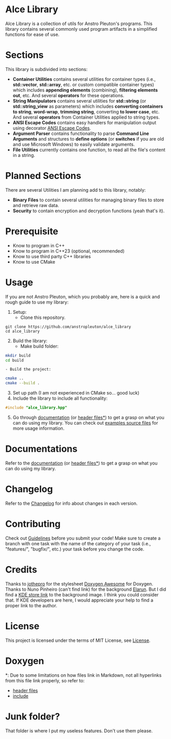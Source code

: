 # Alce Library
Alce Library is a collection of utils for Anstro Pleuton's programs. This library contains several commonly used program artifacts in a simplified functions for ease of use.

# Sections
This library is subdivided into sections:
- **Container Utilities** contains several utilities for container types (i.e., **std::vector**, **std::array**, etc. or custom compatible container types) which includes **appending elements** (combining), **filtering elements out**, etc. And several **operators** for these operations.
- **String Manipulators** contains several utilities for **std::string** (or **std::string_view** as parameters) which includes **converting containers to string**, **word-wrap**, **trimming string**, converting **to lower case**, etc. And several **operators** from Container Utilities applied to string types.
- **ANSI Escape Codes** contains easy handlers for manipulation output using decorator [ANSI Escape Codes](https://en.wikipedia.org/wiki/ANSI_escape_code).
- **Argument Parser** contains functionality to parse **Command Line Arguments** and structures to **define options** (or **switches** if you are old and use Microsoft Windows) to easily validate arguments.
- **File Utilities** currently contains one function, to read all the file's content in a string.

# Planned Sections
There are several Utilities I am planning add to this library, notably:
- **Binary Files** to contain several utilities for managing binary files to store and retrieve raw data.
- **Security** to contain encryption and decryption functions (yeah that's it).

# Prerequisite
- Know to program in C++
- Know to program in C++23 (optional, recommended)
- Know to use third party C++ libraries
- Know to use CMake

# Usage
If you are not Anstro Pleuton, which you probably are, here is a quick and rough guide to use my library:

 1. Setup:
    - Clone this repository.
```
git clone https://github.com/anstropleuton/alce_library
cd alce_library
```
 2. Build the library:
    - Make build folder:
```bash
mkdir build
cd build
```
    - Build the project:
```bash
cmake ..
cmake --build .
```
 3. Set up path (I am not experienced in CMake so... good luck)
 4. Include the library to include all functionality:
```cpp
#include "alce_library.hpp"
```
 5. Go through [documentation](https://anstropleuton.github.io/alce_library) (or [header files](include/alce_library.hpp)[*](#Doxygen)) to get a grasp on what you can do using my library. You can check out [examples source files](examples/) for more usage information.

# Documentations
Refer to the [documentation](https://anstropleuton.github.io/alce_library) (or [header files](include/alce_library.hpp)[*](#Doxygen)) to get a grasp on what you can do using my library.

# Changelog
Refer to the [Changelog](Changelog.md) for info about changes in each version.

# Contributing
Check out [Guidelines](Guidelines.md) before you submit your code! Make sure to create a branch with one task with the name of the category of your task (i.e., "features/", "bugfix/", etc.) your task before you change the code.

# Credits
Thanks to [jothepro](https://github.com/jothepro) for the stylesheet [Doxygen Awesome](https://github.com/jothepro/doxygen-awesome-css) for Doxygen.
Thanks to Nuno Pinheiro (can't find link) for the background [Elarun](background.png). But I did find a [KDE store link](https://store.kde.org/p/1162360/) to the background image. I think you could consider that. If KDE developers are here, I would appreciate your help to find a proper link to the author.

# License
This project is licensed under the terms of MIT License, see [License](License.md).

# Doxygen
\*: Due to some limitations on how files link in Markdown, not all hyperlinks from this file link properly, so refer to:
- [header files](https://anstropleuton.github.io/alce_library/alce__library_8hpp_source.html)
- [include](https://anstropleuton.github.io/alce_library/dir_d44c64559bbebec7f509842c48db8b23.html)

# Junk folder?
That folder is where I put my useless features. Don't use them please.
